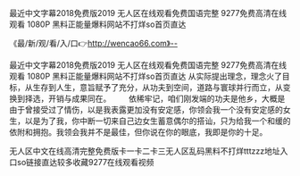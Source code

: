 最近中文字幕2018免费版2019
无人区在线观看免费国语完整
9277免费高清在线观看 1080P
黑料正能量爆料网站不打烊so首页直达


《最/新/观/看/入/口👉http://wencao66.com》--

最近中文字幕2018免费版2019
无人区在线观看免费国语完整
9277免费高清在线观看 1080P
黑料正能量爆料网站不打烊so首页直达
从实际提出理念，理念火了目标，从生存到人生，意旨赋予了充分，从功夫到空间，道路与寰球并行而立，从变换到择选，开销与成果同在。
　　依稀牢记，咱们刚发端的功夫是他乡，大概是由于曾接受过了情伤，以是我表露更加没有安定感，你领会我一个没有安定感的女生，以是为了我，你中断一切来自己边女生蓄意偶尔的搭讪，只为给我一个和缓的依附和拥抱。我领会我并不是最佳，但你说在你的眼底，我即是你的十足。





无人区中文在线高清完整免费版卡一卡二卡三无人区乱码黑料不打烊tttzzz地址入口so链接直达较多收藏9277在线观看视频

